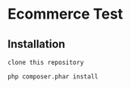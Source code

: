 # Ecommerce Test

Installation
-----------

```
clone this repository
```

```
php composer.phar install
```

